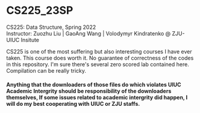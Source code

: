 # CS225_23SP

CS225: Data Structure, Spring 2022  
Instructor: Zuozhu Liu | GaoAng Wang | Volodymyr Kindratenko @ ZJU-UIUC Insitute

CS225 is one of the most suffering but also interesting courses I have ever taken. This course does worth it. No guarantee of correctness of the codes in this repository. I'm sure there's several zero scored lab contained here. Compilation can be really tricky.

#### Anything that the downloaders of those files do which violates UIUC Academic Intergrity should be responsibility of the downloaders themselves, If some issues related to academic intergrity did happen, I will do my best cooperating with UIUC or ZJU staffs.
